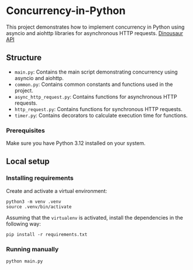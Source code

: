 # Concurrency-in-Python

This project demonstrates how to implement concurrency in Python using asyncio and aiohttp libraries for asynchronous HTTP requests.
[Dinousaur API](https://dinosaur-facts-api.shultzlab.com/)


## Structure

- `main.py`: Contains the main script demonstrating concurrency using asyncio and aiohttp.
- `common.py`: Contains common constants and functions used in the project.
- `async_http_request.py`: Contains functions for asynchronous HTTP requests.
- `http_request.py`: Contains functions for synchronous HTTP requests.
- `timer.py`: Contains decorators to calculate execution time for functions.

### Prerequisites

Make sure you have Python 3.12 installed on your system.

## Local setup

### Installing requirements

Create and activate a virtual environment:

```commandline
python3 -m venv .venv
source .venv/bin/activate
```

Assuming that the `virtualenv` is activated, install the dependencies in the following way:

```commandline
pip install -r requirements.txt
```

### Running manually

```commandline
python main.py
```